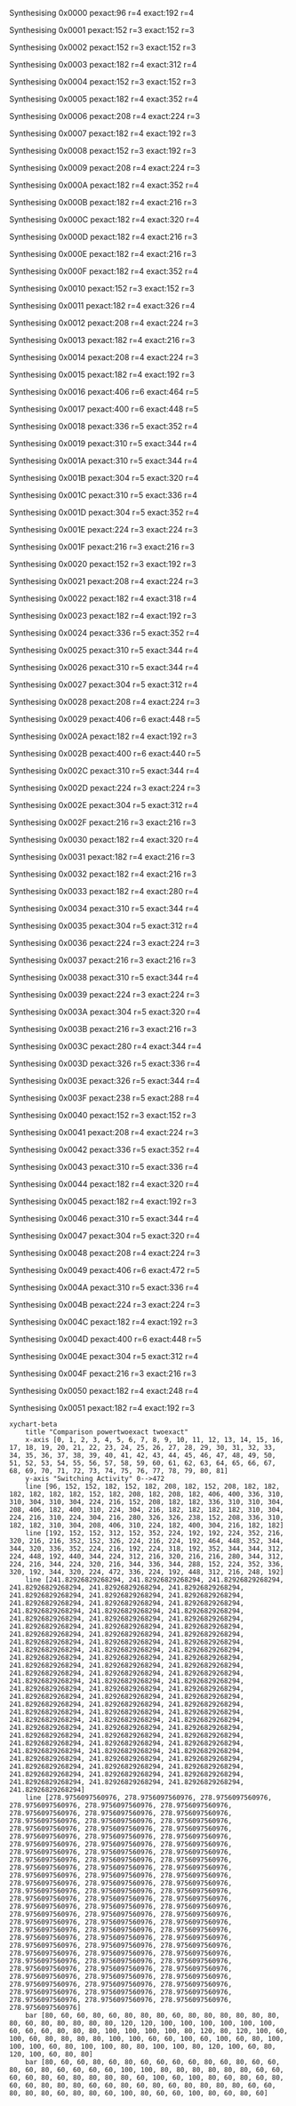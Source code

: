 Synthesising 0x0000 pexact:96 r=4 exact:192 r=4

Synthesising 0x0001 pexact:152 r=3 exact:152 r=3

Synthesising 0x0002 pexact:152 r=3 exact:152 r=3

Synthesising 0x0003 pexact:182 r=4 exact:312 r=4

Synthesising 0x0004 pexact:152 r=3 exact:152 r=3

Synthesising 0x0005 pexact:182 r=4 exact:352 r=4

Synthesising 0x0006 pexact:208 r=4 exact:224 r=3

Synthesising 0x0007 pexact:182 r=4 exact:192 r=3

Synthesising 0x0008 pexact:152 r=3 exact:192 r=3

Synthesising 0x0009 pexact:208 r=4 exact:224 r=3

Synthesising 0x000A pexact:182 r=4 exact:352 r=4

Synthesising 0x000B pexact:182 r=4 exact:216 r=3

Synthesising 0x000C pexact:182 r=4 exact:320 r=4

Synthesising 0x000D pexact:182 r=4 exact:216 r=3

Synthesising 0x000E pexact:182 r=4 exact:216 r=3

Synthesising 0x000F pexact:182 r=4 exact:352 r=4

Synthesising 0x0010 pexact:152 r=3 exact:152 r=3

Synthesising 0x0011 pexact:182 r=4 exact:326 r=4

Synthesising 0x0012 pexact:208 r=4 exact:224 r=3

Synthesising 0x0013 pexact:182 r=4 exact:216 r=3

Synthesising 0x0014 pexact:208 r=4 exact:224 r=3

Synthesising 0x0015 pexact:182 r=4 exact:192 r=3

Synthesising 0x0016 pexact:406 r=6 exact:464 r=5

Synthesising 0x0017 pexact:400 r=6 exact:448 r=5

Synthesising 0x0018 pexact:336 r=5 exact:352 r=4

Synthesising 0x0019 pexact:310 r=5 exact:344 r=4

Synthesising 0x001A pexact:310 r=5 exact:344 r=4

Synthesising 0x001B pexact:304 r=5 exact:320 r=4

Synthesising 0x001C pexact:310 r=5 exact:336 r=4

Synthesising 0x001D pexact:304 r=5 exact:352 r=4

Synthesising 0x001E pexact:224 r=3 exact:224 r=3

Synthesising 0x001F pexact:216 r=3 exact:216 r=3

Synthesising 0x0020 pexact:152 r=3 exact:192 r=3

Synthesising 0x0021 pexact:208 r=4 exact:224 r=3

Synthesising 0x0022 pexact:182 r=4 exact:318 r=4

Synthesising 0x0023 pexact:182 r=4 exact:192 r=3

Synthesising 0x0024 pexact:336 r=5 exact:352 r=4

Synthesising 0x0025 pexact:310 r=5 exact:344 r=4

Synthesising 0x0026 pexact:310 r=5 exact:344 r=4

Synthesising 0x0027 pexact:304 r=5 exact:312 r=4

Synthesising 0x0028 pexact:208 r=4 exact:224 r=3

Synthesising 0x0029 pexact:406 r=6 exact:448 r=5

Synthesising 0x002A pexact:182 r=4 exact:192 r=3

Synthesising 0x002B pexact:400 r=6 exact:440 r=5

Synthesising 0x002C pexact:310 r=5 exact:344 r=4

Synthesising 0x002D pexact:224 r=3 exact:224 r=3

Synthesising 0x002E pexact:304 r=5 exact:312 r=4

Synthesising 0x002F pexact:216 r=3 exact:216 r=3

Synthesising 0x0030 pexact:182 r=4 exact:320 r=4

Synthesising 0x0031 pexact:182 r=4 exact:216 r=3

Synthesising 0x0032 pexact:182 r=4 exact:216 r=3

Synthesising 0x0033 pexact:182 r=4 exact:280 r=4

Synthesising 0x0034 pexact:310 r=5 exact:344 r=4

Synthesising 0x0035 pexact:304 r=5 exact:312 r=4

Synthesising 0x0036 pexact:224 r=3 exact:224 r=3

Synthesising 0x0037 pexact:216 r=3 exact:216 r=3

Synthesising 0x0038 pexact:310 r=5 exact:344 r=4

Synthesising 0x0039 pexact:224 r=3 exact:224 r=3

Synthesising 0x003A pexact:304 r=5 exact:320 r=4

Synthesising 0x003B pexact:216 r=3 exact:216 r=3

Synthesising 0x003C pexact:280 r=4 exact:344 r=4

Synthesising 0x003D pexact:326 r=5 exact:336 r=4

Synthesising 0x003E pexact:326 r=5 exact:344 r=4

Synthesising 0x003F pexact:238 r=5 exact:288 r=4

Synthesising 0x0040 pexact:152 r=3 exact:152 r=3

Synthesising 0x0041 pexact:208 r=4 exact:224 r=3

Synthesising 0x0042 pexact:336 r=5 exact:352 r=4

Synthesising 0x0043 pexact:310 r=5 exact:336 r=4

Synthesising 0x0044 pexact:182 r=4 exact:320 r=4

Synthesising 0x0045 pexact:182 r=4 exact:192 r=3

Synthesising 0x0046 pexact:310 r=5 exact:344 r=4

Synthesising 0x0047 pexact:304 r=5 exact:320 r=4

Synthesising 0x0048 pexact:208 r=4 exact:224 r=3

Synthesising 0x0049 pexact:406 r=6 exact:472 r=5

Synthesising 0x004A pexact:310 r=5 exact:336 r=4

Synthesising 0x004B pexact:224 r=3 exact:224 r=3

Synthesising 0x004C pexact:182 r=4 exact:192 r=3

Synthesising 0x004D pexact:400 r=6 exact:448 r=5

Synthesising 0x004E pexact:304 r=5 exact:312 r=4

Synthesising 0x004F pexact:216 r=3 exact:216 r=3

Synthesising 0x0050 pexact:182 r=4 exact:248 r=4

Synthesising 0x0051 pexact:182 r=4 exact:192 r=3

```mermaid
xychart-beta
    title "Comparison powertwoexact twoexact"
    x-axis [0, 1, 2, 3, 4, 5, 6, 7, 8, 9, 10, 11, 12, 13, 14, 15, 16, 17, 18, 19, 20, 21, 22, 23, 24, 25, 26, 27, 28, 29, 30, 31, 32, 33, 34, 35, 36, 37, 38, 39, 40, 41, 42, 43, 44, 45, 46, 47, 48, 49, 50, 51, 52, 53, 54, 55, 56, 57, 58, 59, 60, 61, 62, 63, 64, 65, 66, 67, 68, 69, 70, 71, 72, 73, 74, 75, 76, 77, 78, 79, 80, 81]
    y-axis "Switching Activity" 0-->472
    line [96, 152, 152, 182, 152, 182, 208, 182, 152, 208, 182, 182, 182, 182, 182, 182, 152, 182, 208, 182, 208, 182, 406, 400, 336, 310, 310, 304, 310, 304, 224, 216, 152, 208, 182, 182, 336, 310, 310, 304, 208, 406, 182, 400, 310, 224, 304, 216, 182, 182, 182, 182, 310, 304, 224, 216, 310, 224, 304, 216, 280, 326, 326, 238, 152, 208, 336, 310, 182, 182, 310, 304, 208, 406, 310, 224, 182, 400, 304, 216, 182, 182]
    line [192, 152, 152, 312, 152, 352, 224, 192, 192, 224, 352, 216, 320, 216, 216, 352, 152, 326, 224, 216, 224, 192, 464, 448, 352, 344, 344, 320, 336, 352, 224, 216, 192, 224, 318, 192, 352, 344, 344, 312, 224, 448, 192, 440, 344, 224, 312, 216, 320, 216, 216, 280, 344, 312, 224, 216, 344, 224, 320, 216, 344, 336, 344, 288, 152, 224, 352, 336, 320, 192, 344, 320, 224, 472, 336, 224, 192, 448, 312, 216, 248, 192]
    line [241.82926829268294, 241.82926829268294, 241.82926829268294, 241.82926829268294, 241.82926829268294, 241.82926829268294, 241.82926829268294, 241.82926829268294, 241.82926829268294, 241.82926829268294, 241.82926829268294, 241.82926829268294, 241.82926829268294, 241.82926829268294, 241.82926829268294, 241.82926829268294, 241.82926829268294, 241.82926829268294, 241.82926829268294, 241.82926829268294, 241.82926829268294, 241.82926829268294, 241.82926829268294, 241.82926829268294, 241.82926829268294, 241.82926829268294, 241.82926829268294, 241.82926829268294, 241.82926829268294, 241.82926829268294, 241.82926829268294, 241.82926829268294, 241.82926829268294, 241.82926829268294, 241.82926829268294, 241.82926829268294, 241.82926829268294, 241.82926829268294, 241.82926829268294, 241.82926829268294, 241.82926829268294, 241.82926829268294, 241.82926829268294, 241.82926829268294, 241.82926829268294, 241.82926829268294, 241.82926829268294, 241.82926829268294, 241.82926829268294, 241.82926829268294, 241.82926829268294, 241.82926829268294, 241.82926829268294, 241.82926829268294, 241.82926829268294, 241.82926829268294, 241.82926829268294, 241.82926829268294, 241.82926829268294, 241.82926829268294, 241.82926829268294, 241.82926829268294, 241.82926829268294, 241.82926829268294, 241.82926829268294, 241.82926829268294, 241.82926829268294, 241.82926829268294, 241.82926829268294, 241.82926829268294, 241.82926829268294, 241.82926829268294, 241.82926829268294, 241.82926829268294, 241.82926829268294, 241.82926829268294, 241.82926829268294, 241.82926829268294, 241.82926829268294, 241.82926829268294, 241.82926829268294, 241.82926829268294]
    line [278.9756097560976, 278.9756097560976, 278.9756097560976, 278.9756097560976, 278.9756097560976, 278.9756097560976, 278.9756097560976, 278.9756097560976, 278.9756097560976, 278.9756097560976, 278.9756097560976, 278.9756097560976, 278.9756097560976, 278.9756097560976, 278.9756097560976, 278.9756097560976, 278.9756097560976, 278.9756097560976, 278.9756097560976, 278.9756097560976, 278.9756097560976, 278.9756097560976, 278.9756097560976, 278.9756097560976, 278.9756097560976, 278.9756097560976, 278.9756097560976, 278.9756097560976, 278.9756097560976, 278.9756097560976, 278.9756097560976, 278.9756097560976, 278.9756097560976, 278.9756097560976, 278.9756097560976, 278.9756097560976, 278.9756097560976, 278.9756097560976, 278.9756097560976, 278.9756097560976, 278.9756097560976, 278.9756097560976, 278.9756097560976, 278.9756097560976, 278.9756097560976, 278.9756097560976, 278.9756097560976, 278.9756097560976, 278.9756097560976, 278.9756097560976, 278.9756097560976, 278.9756097560976, 278.9756097560976, 278.9756097560976, 278.9756097560976, 278.9756097560976, 278.9756097560976, 278.9756097560976, 278.9756097560976, 278.9756097560976, 278.9756097560976, 278.9756097560976, 278.9756097560976, 278.9756097560976, 278.9756097560976, 278.9756097560976, 278.9756097560976, 278.9756097560976, 278.9756097560976, 278.9756097560976, 278.9756097560976, 278.9756097560976, 278.9756097560976, 278.9756097560976, 278.9756097560976, 278.9756097560976, 278.9756097560976, 278.9756097560976, 278.9756097560976, 278.9756097560976, 278.9756097560976, 278.9756097560976]
    bar [80, 60, 60, 80, 60, 80, 80, 80, 60, 80, 80, 80, 80, 80, 80, 80, 60, 80, 80, 80, 80, 80, 120, 120, 100, 100, 100, 100, 100, 100, 60, 60, 60, 80, 80, 80, 100, 100, 100, 100, 80, 120, 80, 120, 100, 60, 100, 60, 80, 80, 80, 80, 100, 100, 60, 60, 100, 60, 100, 60, 80, 100, 100, 100, 60, 80, 100, 100, 80, 80, 100, 100, 80, 120, 100, 60, 80, 120, 100, 60, 80, 80]
    bar [80, 60, 60, 80, 60, 80, 60, 60, 60, 60, 80, 60, 80, 60, 60, 80, 60, 80, 60, 60, 60, 60, 100, 100, 80, 80, 80, 80, 80, 80, 60, 60, 60, 60, 80, 60, 80, 80, 80, 80, 60, 100, 60, 100, 80, 60, 80, 60, 80, 60, 60, 80, 80, 80, 60, 60, 80, 60, 80, 60, 80, 80, 80, 80, 60, 60, 80, 80, 80, 60, 80, 80, 60, 100, 80, 60, 60, 100, 80, 60, 80, 60]
```

